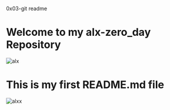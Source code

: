 0x03-git readme
# Welcome to my alx-zero_day Repository

![alx](https://user-images.githubusercontent.com/110563322/185378867-15f6a19c-a417-4012-9a69-ad8dc252d295.jpeg)

# This is my first README.md file

![alxx](https://user-images.githubusercontent.com/110563322/185378889-8d6595c4-b441-4a6d-8700-4c0043886cdf.jpg)
